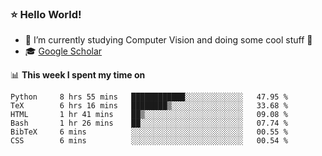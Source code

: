 ### ⭐️ Hello World!

<!--
**hologerry/hologerry** is a ✨ _special_ ✨ repository because its `README.md` (this file) appears on your GitHub profile.

Here are some ideas to get you started:

- 🔭 I’m currently working and studying on Computer Vision
- 🌱 I’m currently learning at Peking University
- 💬 Ask me about 
- 📫 How to reach me: E-mail
- 😄 Pronouns: he/his
- ⚡ Fun fact: Music is the Power
-->


- 🔭 I’m currently studying Computer Vision and doing some cool stuff 🤖
- 🎓 [Google Scholar](https://scholar.google.com/citations?user=3ykqW9wAAAAJ&hl=en)


📊 **This week I spent my time on**

<!--START_SECTION:waka-->

```text
Python     8 hrs 55 mins   ████████████░░░░░░░░░░░░░   47.95 %
TeX        6 hrs 16 mins   ████████▒░░░░░░░░░░░░░░░░   33.68 %
HTML       1 hr 41 mins    ██▒░░░░░░░░░░░░░░░░░░░░░░   09.08 %
Bash       1 hr 26 mins    ██░░░░░░░░░░░░░░░░░░░░░░░   07.74 %
BibTeX     6 mins          ░░░░░░░░░░░░░░░░░░░░░░░░░   00.55 %
CSS        6 mins          ░░░░░░░░░░░░░░░░░░░░░░░░░   00.54 %
```

<!--END_SECTION:waka-->
